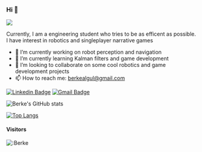 ### Hi 👋

<!--
**berkealgul/berkealgul** is a ✨ _special_ ✨ repository because its `README.md` (this file) appears on your GitHub profile.

Here are some ideas to get you started:

- 🔭 I’m currently working on ...
- 🌱 I’m currently learning ...
- 👯 I’m looking to collaborate on ...
- 🤔 I’m looking for help with ...
- 💬 Ask me about ...
- 📫 How to reach me: ...
- 😄 Pronouns: ...
- ⚡ Fun fact: ...
-->

![](https://komarev.com/ghpvc/?username=your-github-username&color=green)

Currently, I am a engineering student who tries to be as efficent as possible. I have interest in robotics and singleplayer narrative games
- 🔭 I’m currently working on robot perception and navigation
- 🌱 I’m currently learning Kalman filters and game development
- 👯 I’m looking to collaborate on some cool robotics and game development projects
- 📫 How to reach me: berkealgul@gmail.com

[![Linkedin Badge](https://img.shields.io/badge/-berkealgul-blue?style=flat-square&logo=Linkedin&logoColor=white&link=https://www.linkedin.com/in/berkealgul/)](https://www.linkedin.com/in/berkealgul/) 
[![Gmail Badge](https://img.shields.io/badge/berkealgul@gmail.com-c14438?style=flat-square&logo=Gmail&logoColor=white&link=mailto:berkealgul@gmail.com)](mailto:berkealgul@gmail.com)


![Berke's GitHub stats](https://github-readme-stats.vercel.app/api?username=berkealgul&show_icons=true&theme=onedark)

[![Top Langs](https://github-readme-stats.vercel.app/api/top-langs/?username=berkealgul)](https://github.com/anuraghazra/github-readme-stats)


#### Visitors
![:Berke](https://count.getloli.com/get/@:berkealgul?theme=rule34)

